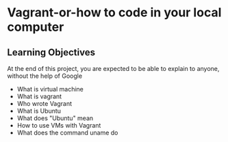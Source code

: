 # Vagrant-or-how to code in your local computer

## Learning Objectives

At the end of this project, you are expected to be able to explain to anyone, without the help of Google
* What is virtual machine
* What is vagrant
* Who wrote Vagrant
* What is Ubuntu 
* What does "Ubuntu" mean
* How to use VMs with Vagrant
* What does the command uname do 	
